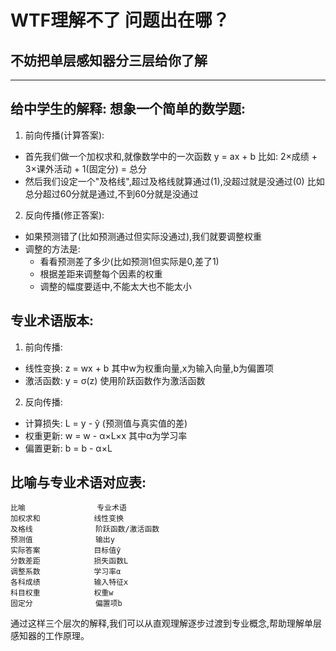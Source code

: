 # WTF理解不了 问题出在哪？

## 不妨把单层感知器分三层给你了解

***

## 给中学生的解释: 想象一个简单的数学题:

1. 前向传播(计算答案):

* 首先我们做一个加权求和,就像数学中的一次函数 y = ax + b 比如: 2×成绩 + 3×课外活动 + 1(固定分) = 总分
* 然后我们设定一个"及格线",超过及格线就算通过(1),没超过就是没通过(0) 比如总分超过60分就是通过,不到60分就是没通过

2. 反向传播(修正答案):

* 如果预测错了(比如预测通过但实际没通过),我们就要调整权重
* 调整的方法是:
  * 看看预测差了多少(比如预测1但实际是0,差了1)
  * 根据差距来调整每个因素的权重
  * 调整的幅度要适中,不能太大也不能太小

## 专业术语版本:

1. 前向传播:

* 线性变换: z = wx + b 其中w为权重向量,x为输入向量,b为偏置项
* 激活函数: y = σ(z) 使用阶跃函数作为激活函数

2. 反向传播:

* 计算损失: L = y - ŷ (预测值与真实值的差)
* 权重更新: w = w - α×L×x 其中α为学习率
* 偏置更新: b = b - α×L

## 比喻与专业术语对应表:

```
比喻                专业术语
加权求和            线性变换
及格线              阶跃函数/激活函数
预测值              输出y
实际答案            目标值ŷ 
分数差距            损失函数L
调整系数            学习率α
各科成绩            输入特征x
科目权重            权重w
固定分              偏置项b
```

通过这样三个层次的解释,我们可以从直观理解逐步过渡到专业概念,帮助理解单层感知器的工作原理。
